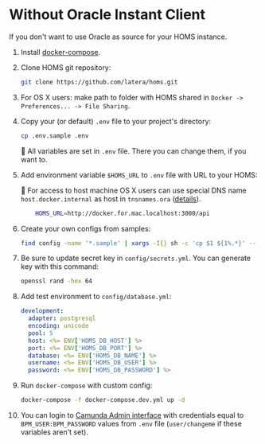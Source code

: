 # Without Oracle Instant Client

If you don't want to use Oracle as source for your HOMS instance.

1. Install [docker-compose](https://docs.docker.com/compose/install/).

2. Clone HOMS git repository:

    ```bash
    git clone https://github.com/latera/homs.git
    ```

3. For OS X users: make path to folder with HOMS shared in `Docker -> Preferences... -> File Sharing`.

4. Copy your (or default) `.env` file to your project's directory:

    ```bash
    cp .env.sample .env
    ```

    :pushpin: All variables are set in `.env` file. There you can change them, if you want to.

5. Add environment variable `$HOMS_URL` to `.env` file with URL to your HOMS:

    :pushpin: For access to host machine OS X users can use special DNS name `host.docker.internal` as host in `tnsnames.ora` ([details](https://docs.docker.com/docker-for-mac/networking)).

    ```bash
        HOMS_URL=http://docker.for.mac.localhost:3000/api
    ```

6. Create your own configs from samples:

    ```bash
    find config -name '*.sample' | xargs -I{} sh -c 'cp $1 ${1%.*}' -- {}
    ```

7. Be sure to update secret key in `config/secrets.yml`. You can generate key with this command:

    ```bash
    openssl rand -hex 64
    ```

8. Add test environment to `config/database.yml`:

    ```yml
    development:
      adapter: postgresql
      encoding: unicode
      pool: 5
      host: <%= ENV['HOMS_DB_HOST'] %>
      port: <%= ENV['HOMS_DB_PORT'] %>
      database: <%= ENV['HOMS_DB_NAME'] %>
      username: <%= ENV['HOMS_DB_USER'] %>
      password: <%= ENV['HOMS_DB_PASSWORD'] %>
    ```

9. Run `docker-compose` with custom config:

    ```bash
    docker-compose -f docker-compose.dev.yml up -d
    ```

10. You can login to [Camunda Admin interface](http://localhost:8766/camunda) with credentials equal to `BPM_USER:BPM_PASSWORD` values from `.env` file (`user/changeme` if these variables aren't set).
